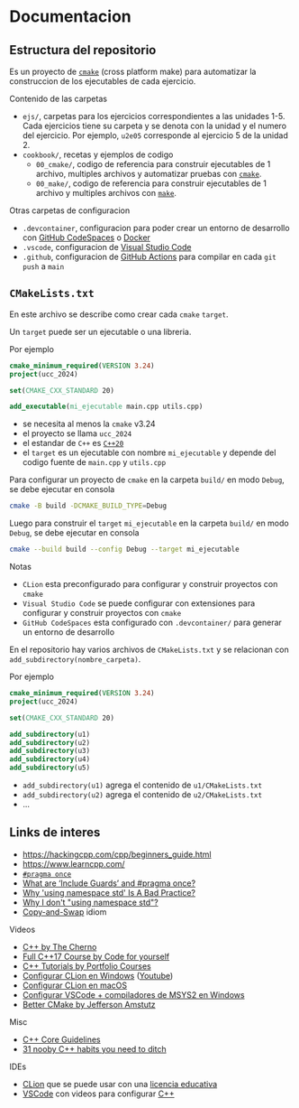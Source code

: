 # Documentacion

## Estructura del repositorio

Es un proyecto de [`cmake`](https://es.wikipedia.org/wiki/CMake) (cross platform
make) para automatizar la construccion de los ejecutables de cada ejercicio.

Contenido de las carpetas

- `ejs/`, carpetas para los ejercicios correspondientes a las unidades 1-5.
  Cada ejercicios tiene su carpeta y se denota con la unidad y el numero del ejercicio.
  Por ejemplo, `u2e05` corresponde al ejercicio 5 de la unidad 2.
- `cookbook/`, recetas y ejemplos de codigo
    - `00_cmake/`, codigo de referencia para construir ejecutables de 1 archivo,
      multiples archivos y automatizar pruebas con [`cmake`](https://cmake.org/).
    - `00_make/`, codigo de referencia para construir ejecutables de 1 archivo
      y multiples archivos con [`make`](https://www.gnu.org/software/make/manual/make.html).

Otras carpetas de configuracion

- `.devcontainer`, configuracion para poder crear un entorno de desarrollo con
  [GitHub CodeSpaces](https://docs.github.com/es/codespaces/overview) o
  [Docker](https://www.docker.com)
- `.vscode`, configuracion de
  [Visual Studio Code](https://code.visualstudio.com)
- `.github`, configuracion de
  [GitHub Actions](https://github.com/features/actions) para compilar en cada
  `git push` a `main`

## `CMakeLists.txt`

En este archivo se describe como crear cada `cmake` `target`.

Un `target` puede ser un ejecutable o una libreria.

Por ejemplo

```cmake
cmake_minimum_required(VERSION 3.24)
project(ucc_2024)

set(CMAKE_CXX_STANDARD 20)

add_executable(mi_ejecutable main.cpp utils.cpp)
```

- se necesita al menos la `cmake` v3.24
- el proyecto se llama `ucc_2024`
- el estandar de `C++` es [`C++20`](https://es.wikipedia.org/wiki/C++20)
- el `target` es un ejecutable con nombre `mi_ejecutable` y depende del codigo
  fuente de `main.cpp` y `utils.cpp`

Para configurar un proyecto de `cmake` en la carpeta `build/` en modo `Debug`,
se debe ejecutar en consola

```bash
cmake -B build -DCMAKE_BUILD_TYPE=Debug
```

Luego para construir el `target` `mi_ejecutable` en la carpeta `build/` en modo
`Debug`, se debe ejecutar en consola

```bash
cmake --build build --config Debug --target mi_ejecutable
```

Notas

- `CLion` esta preconfigurado para configurar y construir proyectos con `cmake`
- `Visual Studio Code` se puede configurar con extensiones para configurar y
  construir proyectos con `cmake`
- `GitHub CodeSpaces` esta configurado con `.devcontainer/` para generar un
  entorno de desarrollo

En el repositorio hay varios archivos de `CMakeLists.txt` y se relacionan con
`add_subdirectory(nombre_carpeta)`.

Por ejemplo

```cmake
cmake_minimum_required(VERSION 3.24)
project(ucc_2024)

set(CMAKE_CXX_STANDARD 20)

add_subdirectory(u1)
add_subdirectory(u2)
add_subdirectory(u3)
add_subdirectory(u4)
add_subdirectory(u5)
```

- `add_subdirectory(u1)` agrega el contenido de `u1/CMakeLists.txt`
- `add_subdirectory(u2)` agrega el contenido de `u2/CMakeLists.txt`
- ...

## Links de interes

- https://hackingcpp.com/cpp/beginners_guide.html
- https://www.learncpp.com/
- [`#pragma once`](https://es.wikipedia.org/wiki/Pragma_once)
- [What are ‘Include Guards’ and #pragma once?](https://64.github.io/cpp-faq/include-guards-pragma-once/)
- [Why 'using namespace std' Is A Bad Practice?](https://youtu.be/8gZNFt0YEZI)
- [Why I don't "using namespace std"?](https://youtu.be/4NYC-VU-svE)
- [Copy-and-Swap](https://en.wikibooks.org/wiki/More_C%2B%2B_Idioms/Copy-and-swap)
  idiom

Videos

- [C++ by The Cherno](https://www.youtube.com/playlist?list=PLlrATfBNZ98dudnM48yfGUldqGD0S4FFb)
- [Full C++17 Course by Code for yourself](https://youtube.com/playlist?list=PLwhKb0RIaIS1sJkejUmWj-0lk7v_xgCuT&si=NkA2yJRRr0fmyoDC)
- [C++ Tutorials by Portfolio Courses](https://www.youtube.com/playlist?list=PLA1FTfKBAEX6BdpNaWp2uw-YspHwY7qwW)
- [Configurar CLion en Windows](https://www.jetbrains.com/help/clion/quick-tutorial-on-configuring-clion-on-windows.html) ([Youtube](https://www.youtube.com/watch?v=Vj06cfj6LyI))
- [Configurar CLion en macOS](https://www.jetbrains.com/help/clion/quick-tutorial-on-configuring-clion-on-macos.html)
- [Configurar VSCode + compiladores de MSYS2 en Windows](https://youtu.be/-TkoO8Z07hI?t=263)
- [Better CMake by Jefferson Amstutz](https://youtube.com/playlist?list=PL8i3OhJb4FNV10aIZ8oF0AA46HgA2ed8g)

Misc

- [C++ Core Guidelines](https://isocpp.github.io/CppCoreGuidelines/CppCoreGuidelines)
- [31 nooby C++ habits you need to ditch](https://www.youtube.com/watch?v=i_wDa2AS_8w)

IDEs

- [CLion](https://www.jetbrains.com/clion/) que se puede usar con una
  [licencia educativa](https://www.jetbrains.com/community/education/#students/)
- [VSCode](https://code.visualstudio.com/) con videos para
  configurar [C++](https://code.visualstudio.com/docs/cpp/introvideos-cpp)
